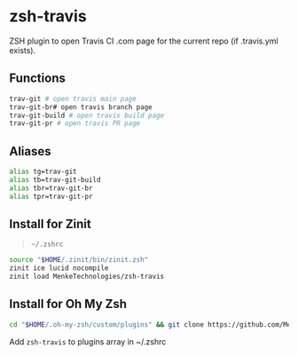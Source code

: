 # zsh-travis

ZSH plugin to open Travis CI .com page for the current repo (if .travis.yml exists).

## Functions

```sh
trav-git # open travis main page
trav-git-br# open travis branch page
trav-git-build # open travis build page
trav-git-pr # open travis PR page
```

## Aliases

```sh
alias tg=trav-git
alias tb=trav-git-build
alias tbr=trav-git-br
alias tpr=trav-git-pr
```

## Install for Zinit
> `~/.zshrc`
```sh
source "$HOME/.zinit/bin/zinit.zsh"
zinit ice lucid nocompile
zinit load MenkeTechnologies/zsh-travis
```

## Install for Oh My Zsh

```sh
cd "$HOME/.oh-my-zsh/custom/plugins" && git clone https://github.com/MenkeTechnologies/zsh-travis.git
```

Add `zsh-travis` to plugins array in ~/.zshrc

